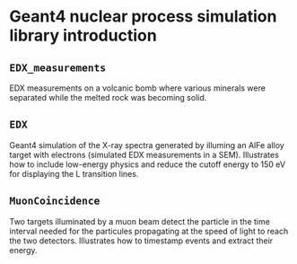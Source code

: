 # Geant4 nuclear process simulation library introduction

## ``EDX_measurements``

EDX measurements on a volcanic bomb where various minerals were separated 
while the melted rock was becoming solid.

## ``EDX``

Geant4 simulation of the X-ray spectra generated by illuming an AlFe
alloy target with electrons (simulated EDX measurements in a SEM).
Illustrates how to include low-energy physics and reduce the cutoff
energy to 150 eV for displaying the L transition lines.

## ``MuonCoincidence``

Two targets illuminated by a muon beam detect the particle in the time
interval needed for the particules propagating at the speed of light
to reach the two detectors. Illustrates how to timestamp events and 
extract their energy.
